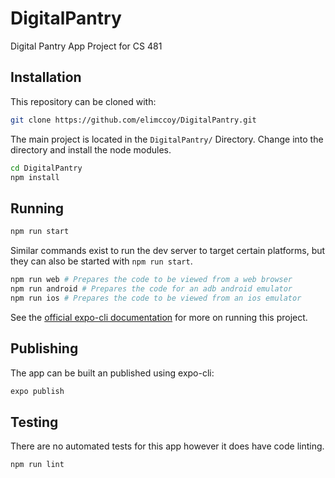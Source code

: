 # DigitalPantry
Digital Pantry App Project for CS 481 

## Installation

This repository can be cloned with:

```bash
git clone https://github.com/elimccoy/DigitalPantry.git
```

The main project is located in the `DigitalPantry/` Directory. Change into the directory and install the node modules.

```bash
cd DigitalPantry
npm install
```

## Running

```bash
npm run start
```

Similar commands exist to run the dev server to target certain platforms, but they can also be started with `npm run start`.

```bash
npm run web # Prepares the code to be viewed from a web browser
npm run android # Prepares the code for an adb android emulator
npm run ios # Prepares the code to be viewed from an ios emulator
```

See the [official expo-cli documentation](https://docs.expo.dev/workflow/expo-cli) for more on running this project.

## Publishing

The app can be built an published using expo-cli:

```bash
expo publish 
```

## Testing

There are no automated tests for this app however it does have code linting.

```bash
npm run lint
```